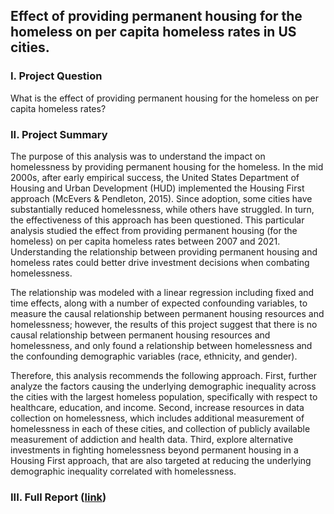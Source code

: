 ## Effect of providing permanent housing for the homeless on per capita homeless rates in US cities.

### I. Project Question
What is the effect of providing permanent housing for the homeless on per capita homeless rates?

### II. Project Summary

The purpose of this analysis was to understand the impact on homelessness by providing permanent housing for the homeless. In the mid 2000s, after early empirical success, the United States Department of Housing and Urban Development (HUD) implemented the Housing First approach (McEvers & Pendleton, 2015). Since adoption, some cities have substantially reduced homelessness, while others have struggled. In turn, the effectiveness of this approach has been questioned. This particular analysis studied the effect from providing permanent housing (for the homeless) on per capita homeless rates between 2007 and 2021. Understanding the relationship between providing permanent housing and homeless rates could better drive investment decisions when combating homelessness.

The relationship was modeled with a linear regression including fixed and time effects, along with a number of expected confounding variables, to measure the causal relationship between permanent housing resources and homelessness; however, the results of this project suggest that there is no causal relationship between permanent housing resources and homelessness, and only found a relationship between homelessness and the confounding demographic variables (race, ethnicity, and gender). 

Therefore, this analysis recommends the following approach. First, further analyze the factors causing the underlying demographic inequality across the cities with the largest homeless population, specifically with respect to healthcare, education, and income. Second, increase resources in data collection on homelessness, which includes additional measurement of homelessness in each of these cities, and collection of publicly available measurement of addiction and health data. Third, explore alternative investments in fighting homelessness beyond permanent housing in a Housing First approach, that are also targeted at reducing the underlying demographic inequality correlated with homelessness.

### III. Full Report ([link](https://github.com/MIDS-at-Duke/unifying-data-science-2023-project-team3/blob/main/40_documents/10_UDS_Final_Project_Report.pdf))
